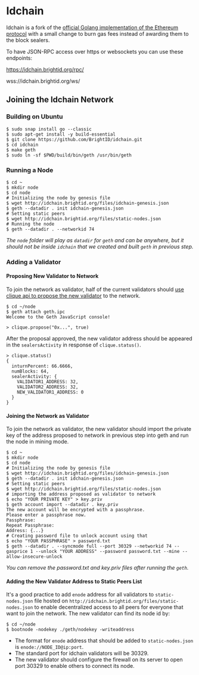 # Idchain

Idchain is a fork of the [official Golang implementation of the Ethereum protocol](https://github.com/ethereum/go-ethereum) with a small change to burn gas fees instead of awarding them to the block sealers.

To have JSON-RPC access over https or websockets you can use these endpoints:

https://idchain.brightid.org/rpc/

wss://idchain.brightid.org/ws/

## Joining the Idchain Network

### Building on Ubuntu

```shell
$ sudo snap install go --classic
$ sudo apt-get install -y build-essential
$ git clone https://github.com/BrightID/idchain.git
$ cd idchain
$ make geth
$ sudo ln -sf $PWD/build/bin/geth /usr/bin/geth
```

### Running a Node

```shell
$ cd ~
$ mkdir node
$ cd node
# Initializing the node by genesis file
$ wget http://idchain.brightid.org/files/idchain-genesis.json
$ geth --datadir . init idchain-genesis.json
# Setting static peers
$ wget http://idchain.brightid.org/files/static-nodes.json
# Running the node
$ geth --datadir . --networkid 74
```

_The `node` folder will play as `datadir` for `geth` and can be anywhere, but it should not be inside `idchain` that we created and built `geth` in previous step._


### Adding a Validator

#### Proposing New Validator to Network
To join the network as validator, half of the current validators should [use clique api to propose the new validator](https://geth.ethereum.org/docs/rpc/ns-clique#clique_propose) to the network.

```shell
$ cd ~/node
$ geth attach geth.ipc
Welcome to the Geth JavaScript console!

> clique.propose("0x...", true)
```
After the proposal approved, the new validator address should be appeared in the `sealersActivity` in response of `clique.status()`.
```shell
> clique.status()
{
  inturnPercent: 66.6666,
  numBlocks: 64,
  sealerActivity: {
    VALIDATOR1_ADDRESS: 32,
    VALIDATOR2_ADDRESS: 32,
    NEW_VALIDATOR1_ADDRESS: 0
  }
}
```
#### Joining the Network as Validator
To join the network as validator, the new validator should import the private key of the address proposed to network in previous step into geth and run the node in mining mode.

```shell
$ cd ~
$ mkdir node
$ cd node
# Initializing the node by genesis file
$ wget http://idchain.brightid.org/files/idchain-genesis.json
$ geth --datadir . init idchain-genesis.json
# Setting static peers
$ wget http://idchain.brightid.org/files/static-nodes.json
# importing the address proposed as validator to network
$ echo "YOUR PRIVATE KEY" > key.priv
$ geth account import --datadir . key.priv
The new account will be encrypted with a passphrase.
Please enter a passphrase now.
Passphrase:
Repeat Passphrase:
Address: {...}
# Creating password file to unlock account using that
$ echo "YOUR PASSPHRASE" > password.txt
$ geth --datadir . --syncmode full --port 30329 --networkid 74 --gasprice 1 --unlock "YOUR ADDRESS" --password password.txt --mine --allow-insecure-unlock
```
_You can remove the password.txt and key.priv files after running the `geth`._

#### Adding the New Validator Address to Static Peers List
It's a good practice to add `enode` address for all validators to `static-nodes.json` file hosted on `http://idchain.brightid.org/files/static-nodes.json` to enable decentralized access to all peers for everyone that want to join the network.
The new validator can find its node id by:
```shell
$ cd ~/node
$ bootnode -nodekey ./geth/nodekey -writeaddress
```
- The format for `enode` address that should be added to `static-nodes.json` is `enode://NODE_ID@ip:port`.
- The standard port for idchain validators will be 30329.
- The new validator should configure the firewall on its server to open port 30329 to enable others to connect its node.
